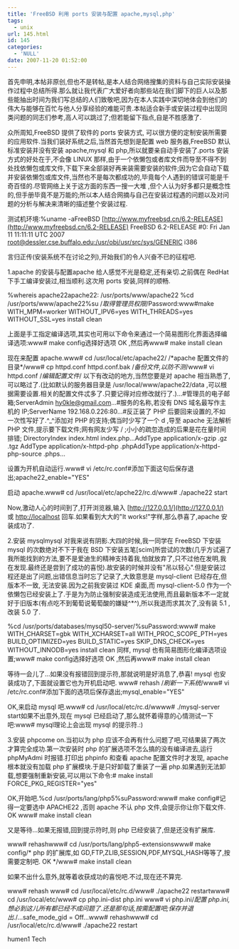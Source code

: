 ```yaml
---
title: 'FreeBSD 利用 ports 安装与配置 apache,mysql,php'
tags:
  - unix
url: 145.html
id: 145
categories:
  - 'NULL'
date: 2007-11-20 01:52:00
---
```


首先申明,本帖非原创,但也不是转帖,是本人结合网络搜集的资料与自己实际安装操作过程中总结所得.那么就让我代表广大爱好者向那些站在我们脚下的巨人以及那些能抽出时间为我们写总结的人们致敬吧,因为在本人实践中深切地体会到他们的伟大与能够在百忙与他人分享经验的难能可贵.本帖适合新手或安装过程中出现同类问题的同志们参考,高人可以跳过了;但若能留下指点,自是不胜感激了.  
  
众所周知,FreeBSD 提供了软件的 ports 安装方式, 可以很方便的定制安装所需要的应用软件.当我们装好系统之后,当然首先想到是配置 web 服务器,FreeBSD 默认标准安装并没有安装 apache,mysql 和 php,所以就要亲自动手安装了.ports 安装方式的好处在于,不会像 LINUX 那样,由于一个依懒包或者库文件而导至不得不到处找依懒包或库文件,下载下来全部装好再来装需要安装的软件;因为它会自动下载并安装依懒包或库文件,当然也不是每次都成功的,毕竟每个人遇到的错误可能是千奇百怪的.尽管网络上关于这方面的东西一搜一大堆 ,但个人认为好多都只是概念性的,但手册毕竟不是万能的;所以本人结合网摘与自己在安装过程遇的问题以及对问题的分析与解决来清晰的描述整个安装过程.  
  
测试机环境:%uname -aFreeBSD [http://www.myfreebsd.cn/6.2-RELEASE](http://www.myfreebsd.cn/6.2-RELEASE) FreeBSD 6.2-RELEASE #0: Fri Jan 11 11:11:11 UTC 2007 [root@dessler.cse.buffalo.edu:/usr/obj/usr/src/sys/GENERIC](mailto:root@dessler.cse.buffalo.edu:/usr/obj/usr/src/sys/GENERIC) i386  
  
言归正传(安装系统不在讨论之列),开始我们的令人兴奋不已的征程吧.  
  
1.apache 的安装与配置apache 给人感觉不光是稳定,还有亲切.之前偶在 RedHat 下手工编译安装过,相当顺利.这次用 ports 安装,同样的顺畅.  
  
%whereis apache22apache22: /usr/ports/www/apache22 %cd /usr/ports/www/apache22%su /*取得管理员权限*/Password:www#make WITH\_MPM=worker WITHOUT\_IPV6=yes WITH\_THREADS=yes WITHOUT\_SSL=yes install clean  
  
上面是手工指定编译选项,其实也可用以下命令来通过一个简易图形化界面选择编译选项:www# make config选择好选项 OK ,然后再www# make install clean  
  
现在来配置 apache.www# cd /usr/local/etc/apache22/ /\*apache 配置文件的目录\*/www# cp httpd.conf httpd.conf.bak /*备份文件,以防不测*/www# vi httpd.conf /*编辑配置文件*/ 以下有改动的地方,当然您要是对 apache 相当熟悉了,可以略过了.(比如默认的服务器目录是 /usr/local/www/apache22/data ,可以根据需要设置.相关的配置文件忒多了.只要记得对应修改就行了.)...#管理员的电子邮箱;ServerAdmin [hy0kle@gmail.com](mailto:hy0kle@gmail.com)...#服务的名称,若没有 DNS 域名最写作主机的 IP;ServerName 192.168.0.226:80...#反正装了 PHP 后要回来设置的,不如一次性写好了.^_^添加对 PHP 的支持;偶当时少写了一个 d ,导至 apache 无法解析 PHP 文件,提示要下载文件;网有网友少写 / ;小小的疏忽造成的后果是花在量时间排错; DirectoryIndex index.html index.php...AddType application/x-gzip .gz .tgz AddType application/x-httpd-php .phpAddType application/x-httpd-php-source .phps...  
  
设置为开机自动运行.www# vi /etc/rc.conf#添加下面这句后保存退出;apache22_enable="YES"  
  
启动 apache.www# cd /usr/local/etc/apche22/rc.d/www# ./apache22 start  
  
Now,激动人心的时间到了,打开浏览器,输入 [http://127.0.0.1/](http://127.0.0.1/) 或 [http://localhost](http://localhost/) 回车.如果看到大大的"It works!"字样,那么恭喜了,apache 安装成功了.  
  
2.安装 mysqlmysql 对我来说有阴影.大四的时候,我一同学在 FreeBSD 下安装 mysql 的次数绝对不下于我在 BSD 下安装五笔\[scim\]所尝试的次数(几乎方试遍了我所能找到的方法,要不是爱迪生的精神支持着我,怕就放弃了,只不过他在发明,我在发现.最终还是尝到了成功的喜悦).故安装的时候并没有"吊以轻心".但是安装过程还是出了问题,出错信息当时忘了记录了,大致意思是 mysql-client 已经存在,但版本不一致, 无法安装.因为之前我安装过 KDE 桌面,而 mysql-client-5.0 作为一个依懒包已经安装上了.于是为为防止强制安装造成无法使用,而且最新版本不一定就好于旧版本(有点吃不到葡萄说葡萄酸的嫌疑^*^),所以我退而求其次了,没有装 5.1 ,改装 5.0 了.  
  
%cd /usr/ports/databases/mysql50-server/%suPassword:www# make WITH\_CHARSET=gbk WITH\_XCHARSET=all WITH\_PROC\_SCOPE\_PTH=yes BUILD\_OPTIMIZED=yes BUILD\_STATIC=yes SKIP\_DNS\_CHECK=yes WITHOUT\_INNODB=yes install clean 同样, mysql 也有简易图形化编译选项设置;www# make config选择好选项 OK ,然后再www# make install clean  
  
等待一会儿了...如果没有报错回到提示符,那就说明是好消息了,恭喜! mysql 也安装成功了,下面就设置它也为开机启动吧. www# rehash /*刷新一下系统*/www# vi /etc/rc.conf#添加下面的选项后保存退出;mysql_enable="YES"  
  
OK,来启动 mysql 吧.www# cd /usr/local/etc/rc.d/wwww# ./mysql-server start如果不出意外,现在 mysql 已经启动了,那么就怀着得意的心情测试一下吧:www# mysql理论上会出现 mysql 的提示符.:)  
  
3.安装 phpcome on.当初以为 php 应该不会再有什么问题了吧,可结果装了两次才算完全成功.第一次安装时 php 的扩展选项不怎么搞的没有编译进去,运行 phpMyAdmi 时报错.打印出 phpinfo 和查看 apache 配置文件时才发现, apache 根本就没有加载 php 扩展模块.于是只好卸载了重装了一遍 php.如果遇到无法卸载,想要强制重新安装,可以用以下命令:# make install FORCE\_PKG\_REGISTER="yes"  
  
OK,开始吧.%cd /usr/ports/lang/php5%suPassword:www# make config#记得一定要选中 APACHE22 ,否则 apache 不认 php 文件,会提示你让你下载文件. OK www# make install clean  
  
又是等待...如果无报错,回到提示符时,则 php 已经安装了,但是还没有扩展库.  
  
www# rehashwww# cd /usr/ports/lang/php5-extensionswww# make config/* php 的扩展库,如 GD,FTP,ZLIB,SESSION,PDF,MYSQL,HASH等等了,按需要定制吧. OK */www# make install clean  
  
如果不出什么意外,就等着收获成功的喜悦吧.不过,现在还不算完.  
  
www# rehash www# cd /usr/local/etc/rc.d/www# ./apache22 restartwww# cd /usr/local/etc/www# cp php.ini-dist php.ini www# vi php.ini/*配置 php.ini,想必到这儿所有都已经不成问题了.还是那句话,按需配置吧;保存并退出.*/...safe\_mode\_gid = Off...www# rehashwww# cd /usr/local/etc/rc.d/www# ./apache22 restart

humen1 Tech